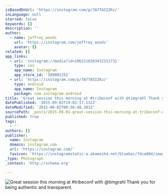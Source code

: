 ```yaml
---
isBasedOnUrl: 'https://instagram.com/p/7A7TA5IZKz/'
inLanguage: null
starred: false
keywords: []
description: ''
author:
  - name: jeffrey_woods
    url: 'https://instagram.com/jeffrey_woods'
    avatar: {}
related: []
app_links:
  - url: 'instagram://media?id=1063110303432151731'
    type: ios
    app_name: Instagram
    app_store_id: '389801252'
  - url: 'https://instagram.com/p/7A7TA5IZKz/'
    type: android
    app_name: Instagram
    package: com.instagram.android
title: 'Great session this morning at #tribeconf with @timgrahl Thank you for being authentic and transparent.'
datePublished: '2015-09-02T19:02:17.132Z'
dateModified: '2015-09-02T00:56:48.391Z'
sourcePath: _posts/2015-09-01-great-session-this-morning-at-tribeconf-with-timgrahl-than.md
published: true
tags:
  - ''
authors: []
publisher:
  name: Instagram
  domain: instagram.com
  url: 'https://instagram.com/'
  favicon: 'https://instagramstatic-a.akamaihd.net/bluebar/7dce084/images/ico/favicon.ico'
_type: Photograph
_context: 'http://schema.org'

---
```

![Great session this morning at #tribeconf with @timgrahl Thank you for being authentic and transparent.](https://igcdn-photos-d-a.akamaihd.net/hphotos-ak-xft1/t51.2885-15/e35/1516114_970061023051555_539423923_n.jpg)